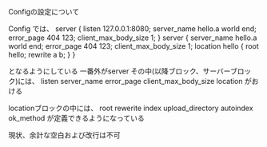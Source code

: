 Configの設定について

Config
では、
server
{
listen 127.0.0.1:8080;
server_name hello.a world end;
error_page 404 123;
client_max_body_size 1;
}
server
{
server_name hello.a world end;
error_page 404 123;
client_max_body_size 1;
location hello
{
root hello;
rewrite a b;
}
}

となるようにしている
一番外がserver
その中(以降ブロック、サーバーブロック)には、
listen
server_name
error_page
client_max_body_size
location
がおける

locationブロックの中には、
root
rewerite
index
upload_directory
autoindex
ok_method
が定義できるようになっている


現状、余計な空白および改行は不可


